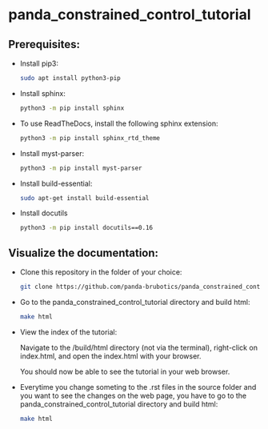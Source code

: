 # panda_constrained_control_tutorial

## Prerequisites:

* Install pip3:
  ``` bash
  sudo apt install python3-pip
  ```

* Install sphinx:
  ``` bash
  python3 -m pip install sphinx
  ```

* To use ReadTheDocs, install the following sphinx extension:
  ``` bash
  python3 -m pip install sphinx_rtd_theme
  ```

* Install myst-parser:
  ``` bash
  python3 -m pip install myst-parser
  ```

* Install build-essential:
  ``` bash
  sudo apt-get install build-essential
  ```

* Install docutils
  ```bash
  python3 -m pip install docutils==0.16
  ```

## Visualize the documentation:

* Clone this repository in the folder of your choice:
  ``` bash
  git clone https://github.com/panda-brubotics/panda_constrained_control_tutorial.git
  ```
* Go to the panda_constrained_control_tutorial directory and build html: 
  ``` bash
  make html
  ```
* View the index of the tutorial:

  Navigate to the /build/html directory (not via the terminal), right-click on index.html, and open the index.html with your browser.

  You should now be able to see the tutorial in your web browser. 
* Everytime you change someting to the .rst files in the source folder and you want to see the changes on the web page, 
  you have to go to the panda_constrained_control_tutorial directory and build html: 
  ``` bash
  make html
  ```

